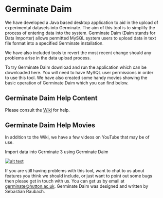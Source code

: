 # Germinate Daim

We have developed a Java based desktop application to aid in the upload of experimental datasets into Germinate. The aim of this tool is to simplify the process of entering data into the system. Germinate Daim (Daim stands for Data Importer) allows permitted MySQL system users to upload data in text file format into a specified Germinate installation.

We have also included tools to revert the most recent change should any problems arise in the data upload process.

To try Germinate Daim download and run the application which can be downloaded here. You will need to have MySQL user permissions in order to use this tool. We have also created some handy movies showing the basic operation of Germinate Daim which you can find below.

## Germinate Daim Help Content

Please consult the [Wiki](../../wiki) for help.

## Germinate Daim Help Movies

In addition to the Wiki, we have a few videos on YouTube that may be of use.

Import data into Germinate 3 using Germinate Daim

[![alt text](https://img.youtube.com/vi/v32uoEKM4Nw/0.jpg)](https://www.youtube.com/watch?v=v32uoEKM4Nw)

If you are still having problems with this tool, want to chat to us about features you think we should include, or just want to point out some bugs then please get in touch with us. You can get us by email at germinate@hutton.ac.uk. Germinate Daim was designed and written by Sebastian Raubach.
